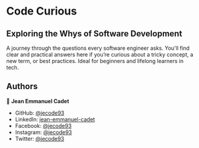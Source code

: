 # Code Curious

## Exploring the Whys of Software Development
A journey through the questions every software engineer asks. You'll find clear and practical answers here if you’re curious about a tricky concept, a new term, or best practices. Ideal for beginners and lifelong learners in tech.

## Authors

👤 **Jean Emmanuel Cadet**
- GitHub: [@jecode93](https://github.com/jecode93)
- LinkedIn: [jean-emmanuel-cadet](https://www.linkedin.com/in/jean-emmanuel-cadet/)
- Facebook: [@jecode93](https://www.facebook.com/jecode93)
- Instagram: [@jecode93](https://instagram.com/jecode93)
- Twitter: [@jecode93](https://twitter.com/jecode93)
